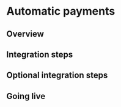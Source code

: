 # Automatic payments

## Overview

## Integration steps

## Optional integration steps

## Going live
